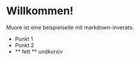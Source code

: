 # Willkommen!

Muore ist eine beispielseite mit markdown-inverato.

- Punkt 1
- Punkt 2
- ** fett ** und*kursiv*
